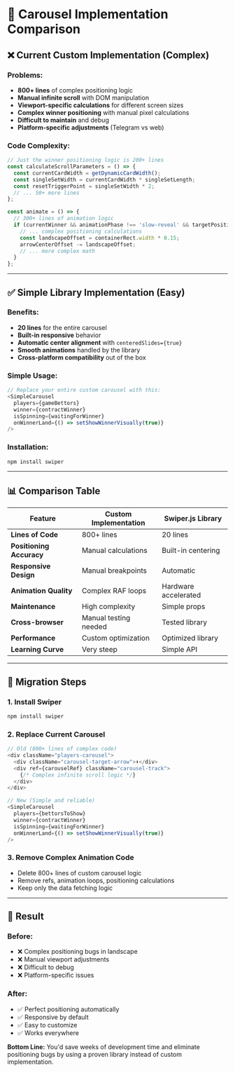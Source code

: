 # 🎠 Carousel Implementation Comparison

## ❌ **Current Custom Implementation (Complex)**

### **Problems:**
- **800+ lines** of complex positioning logic
- **Manual infinite scroll** with DOM manipulation
- **Viewport-specific calculations** for different screen sizes
- **Complex winner positioning** with manual pixel calculations
- **Difficult to maintain** and debug
- **Platform-specific adjustments** (Telegram vs web)

### **Code Complexity:**
```javascript
// Just the winner positioning logic is 200+ lines
const calculateScrollParameters = () => {
  const currentCardWidth = getDynamicCardWidth();
  const singleSetWidth = currentCardWidth * singleSetLength;
  const resetTriggerPoint = singleSetWidth * 2;
  // ... 50+ more lines
};

const animate = () => {
  // 300+ lines of animation logic
  if (currentWinner && animationPhase !== 'slow-reveal' && targetPosition === null) {
    // ... complex positioning calculations
    const landscapeOffset = containerRect.width * 0.15;
    arrowCenterOffset -= landscapeOffset;
    // ... more complex math
  }
};
```

---

## ✅ **Simple Library Implementation (Easy)**

### **Benefits:**
- **20 lines** for the entire carousel
- **Built-in responsive** behavior
- **Automatic center alignment** with `centeredSlides={true}`
- **Smooth animations** handled by the library
- **Cross-platform compatibility** out of the box

### **Simple Usage:**
```javascript
// Replace your entire custom carousel with this:
<SimpleCarousel 
  players={gameBettors} 
  winner={contractWinner}
  isSpinning={waitingForWinner}
  onWinnerLand={() => setShowWinnerVisually(true)}
/>
```

### **Installation:**
```bash
npm install swiper
```

---

## 📊 **Comparison Table**

| Feature | Custom Implementation | Swiper.js Library |
|---------|----------------------|-------------------|
| **Lines of Code** | 800+ lines | 20 lines |
| **Positioning Accuracy** | Manual calculations | Built-in centering |
| **Responsive Design** | Manual breakpoints | Automatic |
| **Animation Quality** | Complex RAF loops | Hardware accelerated |
| **Maintenance** | High complexity | Simple props |
| **Cross-browser** | Manual testing needed | Tested library |
| **Performance** | Custom optimization | Optimized library |
| **Learning Curve** | Very steep | Simple API |

---

## 🔧 **Migration Steps**

### 1. Install Swiper
```bash
npm install swiper
```

### 2. Replace Current Carousel
```javascript
// Old (800+ lines of complex code)
<div className="players-carousel">
  <div className="carousel-target-arrow">⬇️</div>
  <div ref={carouselRef} className="carousel-track">
    {/* Complex infinite scroll logic */}
  </div>
</div>

// New (Simple and reliable)
<SimpleCarousel 
  players={bettorsToShow} 
  winner={contractWinner}
  isSpinning={waitingForWinner}
  onWinnerLand={() => setShowWinnerVisually(true)}
/>
```

### 3. Remove Complex Animation Code
- Delete 800+ lines of custom carousel logic
- Remove refs, animation loops, positioning calculations
- Keep only the data fetching logic

---

## 🎯 **Result**

### **Before:**
- ❌ Complex positioning bugs in landscape
- ❌ Manual viewport adjustments
- ❌ Difficult to debug
- ❌ Platform-specific issues

### **After:**
- ✅ Perfect positioning automatically
- ✅ Responsive by default
- ✅ Easy to customize
- ✅ Works everywhere

**Bottom Line:** You'd save weeks of development time and eliminate positioning bugs by using a proven library instead of custom implementation. 